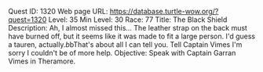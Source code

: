 Quest ID: 1320
Web page URL: https://database.turtle-wow.org/?quest=1320
Level: 35
Min Level: 30
Race: 77
Title: The Black Shield
Description: Ah, I almost missed this... The leather strap on the back must have burned off, but it seems like it was made to fit a large person. I'd guess a tauren, actually.$b$bThat's about all I can tell you. Tell Captain Vimes I'm sorry I couldn't be of more help.
Objective: Speak with Captain Garran Vimes in Theramore.
